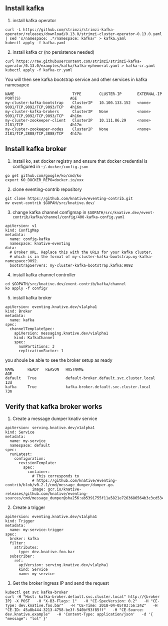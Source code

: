 ## Install kafka
1. install kafka operator
```
curl -L https://github.com/strimzi/strimzi-kafka-operator/releases/download/0.13.0/strimzi-cluster-operator-0.13.0.yaml   | sed 's/namespace: .*/namespace: kafka/' > kafka.yaml
kubectl apply -f kafka.yaml
```
2. install kafka cr (no persistence needed)
```
curl https://raw.githubusercontent.com/strimzi/strimzi-kafka-operator/0.13.0/examples/kafka/kafka-ephemeral.yaml > kafka-cr.yaml
kubectl apply -f kafka-cr.yaml
```

You will then see kafka bootstrap service and other services in kafka namesapce
```
NAME                          TYPE        CLUSTER-IP       EXTERNAL-IP   PORT(S)                      AGE
my-cluster-kafka-bootstrap    ClusterIP   10.100.133.152   <none>        9091/TCP,9092/TCP,9093/TCP   4h16m
my-cluster-kafka-brokers      ClusterIP   None             <none>        9091/TCP,9092/TCP,9093/TCP   4h16m
my-cluster-zookeeper-client   ClusterIP   10.111.86.29     <none>        2181/TCP                     4h17m
my-cluster-zookeeper-nodes    ClusterIP   None             <none>        2181/TCP,2888/TCP,3888/TCP   4h17m
```

## Install kafka broker
1. install ko, set docker registry and ensure that docker credential is configured in `~/.docker/config.json`
```
go get github.com/google/ko/cmd/ko
export KO_DOCKER_REPO=docker.io/xxx
```
2. clone eventing-contrib repository
```
git clone https://github.com/knative/eventing-contrib.git
mv event-contrib $GOPAH/src/knative.dev/
```
3. change kafka channel configmap in `$GOPATH/src/knative.dev/event-contrib/kafka/channel/config/400-kafka-config.yaml`
```
apiVersion: v1
kind: ConfigMap
metadata:
  name: config-kafka
  namespace: knative-eventing
data:
  # Broker URL. Replace this with the URLs for your kafka cluster,
  # which is in the format of my-cluster-kafka-bootstrap.my-kafka-namespace:9092.
  bootstrapServers: my-cluster-kafka-bootstrap.kafka:9092
```
4. install kafka channel controller
```
cd $GOPATH/src/knative.dev/event-contrib/kafka/channel
ko apply -f config/
```
5. install kafka broker
```
apiVersion: eventing.knative.dev/v1alpha1
kind: Broker
metadata:
  name: kafka
spec:
  channelTemplateSpec:
    apiVersion: messaging.knative.dev/v1alpha1
    kind: KafkaChannel
    spec:
      numPartitions: 3
      replicationFactor: 1
```

you shoule be able to see the broker setup as ready

```
NAME      READY   REASON   HOSTNAME                                   AGE
default   True             default-broker.default.svc.cluster.local   13d
kafka     True             kafka-broker.default.svc.cluster.local     73m
```

## Verify that kafka broker works
1. Create a message dumper knativ service
```
apiVersion: serving.knative.dev/v1alpha1
kind: Service
metadata:
  name: my-service
  namespace: default
spec:
  runLatest:
    configuration:
      revisionTemplate:
        spec:
          container:
            # This corresponds to
            # https://github.com/knative/eventing-contrib/blob/v0.2.1/cmd/message_dumper/dumper.go.
            image: gcr.io/knative-releases/github.com/knative/eventing-sources/cmd/message_dumper@sha256:ab5391755f11a5821e7263686564b3c3cd5348522f5b31509963afb269ddcd63
```

2. Create a trigger
```
apiVersion: eventing.knative.dev/v1alpha1
kind: Trigger
metadata:
  name: my-service-trigger
spec:
  broker: kafka
  filter:
    attributes:
      type: dev.knative.foo.bar
  subscriber:
    ref:
      apiVersion: serving.knative.dev/v1alpha1
      kind: Service
      name: my-service
```

3. Get the broker ingress IP and send the request
```
kubectl get svc kafka-broker
curl -H "Host: kafka-broker.default.svc.cluster.local" http://{broker IP} -X POST   -H "X-B3-Flags: 1"   -H "CE-SpecVersion: 0.2"   -H "CE-Type: dev.knative.foo.bar"   -H "CE-Time: 2018-04-05T03:56:24Z"   -H "CE-ID: 45a8b444-3213-4758-be3f-540bf93f85ff"   -H "CE-Source: dev.knative.example"   -H 'Content-Type: application/json'   -d '{ "message": "lol" }'
```

